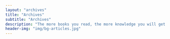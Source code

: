 ```yaml
---
layout: "archives"
title: "Archives"
subtitle: "Archives"
description: "The more books you read, the more knowledge you will get."
header-img: "img/bg-articles.jpg"
---
```

